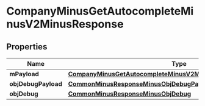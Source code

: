 
# CompanyMinusGetAutocompleteMinusV2MinusResponse

## Properties
Name | Type | Description | Notes
------------ | ------------- | ------------- | -------------
**mPayload** | [**CompanyMinusGetAutocompleteMinusV2MinusResponseMinusMPayload**](CompanyMinusGetAutocompleteMinusV2MinusResponseMinusMPayload.md) |  | 
**objDebugPayload** | [**CommonMinusResponseMinusObjDebugPayload**](CommonMinusResponseMinusObjDebugPayload.md) |  |  [optional]
**objDebug** | [**CommonMinusResponseMinusObjDebug**](CommonMinusResponseMinusObjDebug.md) |  |  [optional]



